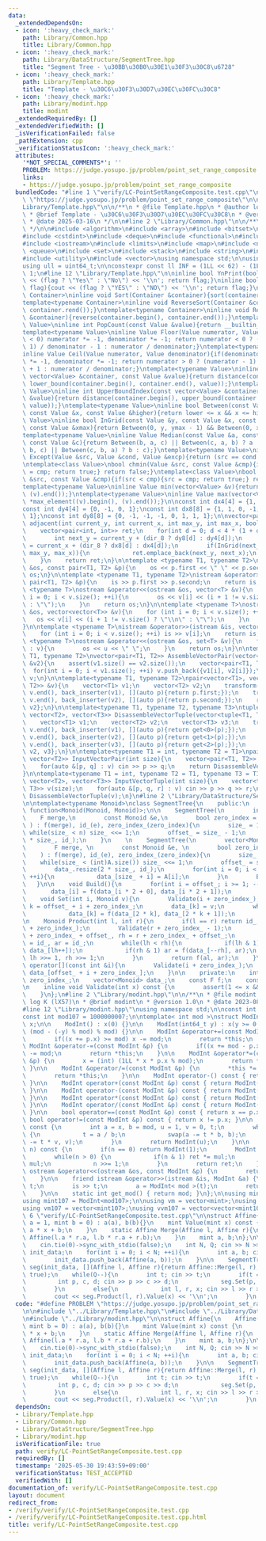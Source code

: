 ```yaml
---
data:
  _extendedDependsOn:
  - icon: ':heavy_check_mark:'
    path: Library/Common.hpp
    title: Library/Common.hpp
  - icon: ':heavy_check_mark:'
    path: Library/DataStructure/SegmentTree.hpp
    title: "Segment Tree - \u30BB\u30B0\u30E1\u30F3\u30C8\u6728"
  - icon: ':heavy_check_mark:'
    path: Library/Template.hpp
    title: "Template - \u30C6\u30F3\u30D7\u30EC\u30FC\u30C8"
  - icon: ':heavy_check_mark:'
    path: Library/modint.hpp
    title: modint
  _extendedRequiredBy: []
  _extendedVerifiedWith: []
  _isVerificationFailed: false
  _pathExtension: cpp
  _verificationStatusIcon: ':heavy_check_mark:'
  attributes:
    '*NOT_SPECIAL_COMMENTS*': ''
    PROBLEM: https://judge.yosupo.jp/problem/point_set_range_composite
    links:
    - https://judge.yosupo.jp/problem/point_set_range_composite
  bundledCode: "#line 1 \"verify/LC-PointSetRangeComposite.test.cpp\"\n#define PROBLEM\
    \ \"https://judge.yosupo.jp/problem/point_set_range_composite\"\n\n#line 2 \"\
    Library/Template.hpp\"\n\n/**\n * @file Template.hpp\n * @author log K (lX57)\n\
    \ * @brief Template - \u30C6\u30F3\u30D7\u30EC\u30FC\u30C8\n * @version 1.10\n\
    \ * @date 2025-03-16\n */\n\n#line 2 \"Library/Common.hpp\"\n\n/**\n * @file Common.hpp\n\
    \ */\n\n#include <algorithm>\n#include <array>\n#include <bitset>\n#include <cassert>\n\
    #include <cstdint>\n#include <deque>\n#include <functional>\n#include <iomanip>\n\
    #include <iostream>\n#include <limits>\n#include <map>\n#include <numeric>\n#include\
    \ <queue>\n#include <set>\n#include <stack>\n#include <string>\n#include <tuple>\n\
    #include <utility>\n#include <vector>\nusing namespace std;\n\nusing ll = int64_t;\n\
    using ull = uint64_t;\n\nconstexpr const ll INF = (1LL << 62) - (1LL << 30) -\
    \ 1;\n#line 12 \"Library/Template.hpp\"\n\ninline bool YnPrint(bool flag){cout\
    \ << (flag ? \"Yes\" : \"No\") << '\\n'; return flag;}\ninline bool YNPrint(bool\
    \ flag){cout << (flag ? \"YES\" : \"NO\") << '\\n'; return flag;}\ntemplate<typename\
    \ Container>\ninline void Sort(Container &container){sort(container.begin(), container.end());}\n\
    template<typename Container>\ninline void ReverseSort(Container &container){sort(container.rbegin(),\
    \ container.rend());}\ntemplate<typename Container>\ninline void Reverse(Container\
    \ &container){reverse(container.begin(), container.end());}\ntemplate<typename\
    \ Value>\ninline int PopCount(const Value &value){return __builtin_popcount(value);}\n\
    template<typename Value>\ninline Value Floor(Value numerator, Value denominator){if(denominator\
    \ < 0) numerator *= -1, denominator *= -1; return numerator < 0 ? (numerator +\
    \ 1) / denominator - 1 : numerator / denominator;}\ntemplate<typename Value>\n\
    inline Value Ceil(Value numerator, Value denominator){if(denominator < 0) numerator\
    \ *= -1, denominator *= -1; return numerator > 0 ? (numerator - 1) / denominator\
    \ + 1 : numerator / denominator;}\ntemplate<typename Value>\ninline int LowerBoundIndex(const\
    \ vector<Value> &container, const Value &value){return distance(container.begin(),\
    \ lower_bound(container.begin(), container.end(), value));}\ntemplate<typename\
    \ Value>\ninline int UpperBoundIndex(const vector<Value> &container, const Value\
    \ &value){return distance(container.begin(), upper_bound(container.begin(), container.end(),\
    \ value));}\ntemplate<typename Value>\ninline bool Between(const Value &lower,\
    \ const Value &x, const Value &higher){return lower <= x && x <= higher;}\ntemplate<typename\
    \ Value>\ninline bool InGrid(const Value &y, const Value &x, const Value &ymax,\
    \ const Value &xmax){return Between(0, y, ymax - 1) && Between(0, x, xmax - 1);}\n\
    template<typename Value>\ninline Value Median(const Value &a, const Value &b,\
    \ const Value &c){return Between(b, a, c) || Between(c, a, b) ? a : (Between(a,\
    \ b, c) || Between(c, b, a) ? b : c);}\ntemplate<typename Value>\ninline Value\
    \ Except(Value &src, Value &cond, Value &excp){return (src == cond ? excp : src);}\n\
    \ntemplate<class Value>\nbool chmin(Value &src, const Value &cmp){if(src > cmp){src\
    \ = cmp; return true;} return false;}\ntemplate<class Value>\nbool chmax(Value\
    \ &src, const Value &cmp){if(src < cmp){src = cmp; return true;} return false;}\n\
    template<typename Value>\ninline Value min(vector<Value> &v){return *min_element((v).begin(),\
    \ (v).end());}\ntemplate<typename Value>\ninline Value max(vector<Value> &v){return\
    \ *max_element((v).begin(), (v).end());}\n\nconst int dx4[4] = {1, 0, -1, 0};\n\
    const int dy4[4] = {0, -1, 0, 1};\nconst int dx8[8] = {1, 1, 0, -1, -1, -1, 0,\
    \ 1};\nconst int dy8[8] = {0, -1, -1, -1, 0, 1, 1, 1};\n\nvector<pair<int, int>>\
    \ adjacent(int current_y, int current_x, int max_y, int max_x, bool dir_8 = false){\n\
    \    vector<pair<int, int>> ret;\n    for(int d = 0; d < 4 * (1 + dir_8); ++d){\n\
    \        int next_y = current_y + (dir_8 ? dy8[d] : dy4[d]);\n        int next_x\
    \ = current_x + (dir_8 ? dx8[d] : dx4[d]);\n        if(InGrid(next_y, next_x,\
    \ max_y, max_x)){\n            ret.emplace_back(next_y, next_x);\n        }\n\
    \    }\n    return ret;\n}\n\ntemplate <typename T1, typename T2>\nostream &operator<<(ostream\
    \ &os, const pair<T1, T2> &p){\n    os << p.first << \" \" << p.second;\n    return\
    \ os;\n}\n\ntemplate <typename T1, typename T2>\nistream &operator>>(istream &is,\
    \ pair<T1, T2> &p){\n    is >> p.first >> p.second;\n    return is;\n}\n\ntemplate\
    \ <typename T>\nostream &operator<<(ostream &os, vector<T> &v){\n    for (int\
    \ i = 0; i < v.size(); ++i){\n        os << v[i] << (i + 1 != v.size() ? \" \"\
    \ : \"\");\n    }\n    return os;\n}\n\ntemplate <typename T>\nostream &operator<<(ostream\
    \ &os, vector<vector<T>> &v){\n    for (int i = 0; i < v.size(); ++i){\n     \
    \   os << v[i] << (i + 1 != v.size() ? \"\\n\" : \"\");\n    }\n    return os;\n\
    }\n\ntemplate <typename T>\nistream &operator>>(istream &is, vector<T> &v){\n\
    \    for (int i = 0; i < v.size(); ++i) is >> v[i];\n    return is;\n}\n\ntemplate\
    \ <typename T>\nostream &operator<<(ostream &os, set<T> &v){\n    for (auto &u\
    \ : v){\n        os << u << \" \";\n    }\n    return os;\n}\n\ntemplate<typename\
    \ T1, typename T2>\nvector<pair<T1, T2>> AssembleVectorPair(vector<T1> &v1, vector<T2>\
    \ &v2){\n    assert(v1.size() == v2.size());\n    vector<pair<T1, T2>> v;\n  \
    \  for(int i = 0; i < v1.size(); ++i) v.push_back({v1[i], v2[i]});\n    return\
    \ v;\n}\n\ntemplate<typename T1, typename T2>\npair<vector<T1>, vector<T2>> DisassembleVectorPair(vector<pair<T1,\
    \ T2>> &v){\n    vector<T1> v1;\n    vector<T2> v2;\n    transform(v.begin(),\
    \ v.end(), back_inserter(v1), [](auto p){return p.first;});\n    transform(v.begin(),\
    \ v.end(), back_inserter(v2), [](auto p){return p.second;});\n    return {v1,\
    \ v2};\n}\n\ntemplate<typename T1, typename T2, typename T3>\ntuple<vector<T1>,\
    \ vector<T2>, vector<T3>> DisassembleVectorTuple(vector<tuple<T1, T2, T3>> &v){\n\
    \    vector<T1> v1;\n    vector<T2> v2;\n    vector<T3> v3;\n    transform(v.begin(),\
    \ v.end(), back_inserter(v1), [](auto p){return get<0>(p);});\n    transform(v.begin(),\
    \ v.end(), back_inserter(v2), [](auto p){return get<1>(p);});\n    transform(v.begin(),\
    \ v.end(), back_inserter(v3), [](auto p){return get<2>(p);});\n    return {v1,\
    \ v2, v3};\n}\n\ntemplate<typename T1 = int, typename T2 = T1>\npair<vector<T1>,\
    \ vector<T2>> InputVectorPair(int size){\n    vector<pair<T1, T2>> v(size);\n\
    \    for(auto &[p, q] : v) cin >> p >> q;\n    return DisassembleVectorPair(v);\n\
    }\n\ntemplate<typename T1 = int, typename T2 = T1, typename T3 = T1>\ntuple<vector<T1>,\
    \ vector<T2>, vector<T3>> InputVectorTuple(int size){\n    vector<tuple<T1, T2,\
    \ T3>> v(size);\n    for(auto &[p, q, r] : v) cin >> p >> q >> r;\n    return\
    \ DisassembleVectorTuple(v);\n}\n#line 2 \"Library/DataStructure/SegmentTree.hpp\"\
    \n\ntemplate<typename Monoid>\nclass SegmentTree{\n    public:\n    using F =\
    \ function<Monoid(Monoid, Monoid)>;\n\n    SegmentTree(\n        int n,\n    \
    \    F merge,\n        const Monoid &e,\n        bool zero_index = false\n   \
    \ ) : f(merge), id_(e), zero_index_(zero_index){\n        size_ = 1;\n       \
    \ while(size_ < n) size_ <<= 1;\n        offset_ = size_ - 1;\n        data_.resize(2\
    \ * size_, id_);\n    }\n    \n    SegmentTree(\n        vector<Monoid> &A, \n\
    \        F merge, \n        const Monoid &e, \n        bool zero_index = false\n\
    \    ) : f(merge), id_(e), zero_index_(zero_index){\n        size_ = 1;\n    \
    \    while(size_ < (int)A.size()) size_ <<= 1;\n        offset_ = size_ - 1;\n\
    \        data_.resize(2 * size_, id_);\n        for(int i = 0; i < (int)A.size();\
    \ ++i){\n            data_[size_ + i] = A[i];\n        }\n        Build();\n \
    \   }\n\n    void Build(){\n        for(int i = offset_; i >= 1; --i){\n     \
    \       data_[i] = f(data_[i * 2 + 0], data_[i * 2 + 1]);\n        }\n    }\n\n\
    \    void Set(int i, Monoid v){\n        Validate(i + zero_index_);\n        int\
    \ k = offset_ + i + zero_index_;\n        data_[k] = v;\n        while(k >>= 1){\n\
    \            data_[k] = f(data_[2 * k], data_[2 * k + 1]);\n        }\n    }\n\
    \n    Monoid Product(int l, int r){\n        if(l == r) return id_;\n        Validate(l\
    \ + zero_index_);\n        Validate(r + zero_index_ - 1);\n        int lh = l\
    \ + zero_index_ + offset_, rh = r + zero_index_ + offset_;\n        Monoid al\
    \ = id_, ar = id_;\n        while(lh < rh){\n            if(lh & 1) al = f(al,\
    \ data_[lh++]);\n            if(rh & 1) ar = f(data_[--rh], ar);\n           \
    \ lh >>= 1, rh >>= 1;\n        }\n        return f(al, ar);\n    }\n\n    Monoid\
    \ operator[](const int &i){\n        Validate(i + zero_index_);\n        return\
    \ data_[offset_ + i + zero_index_];\n    }\n\n    private:\n    int size_, offset_,\
    \ zero_index_;\n    vector<Monoid> data_;\n    const F f;\n    const Monoid id_;\n\
    \n    inline void Validate(int x) const {\n        assert(1 <= x && x <= size_);\n\
    \    }\n};\n#line 2 \"Library/modint.hpp\"\n\n/**\n * @file modint.hpp\n * @author\
    \ log K (lX57)\n * @brief modint\n * @version 1.0\n * @date 2023-08-24\n */\n\n\
    #line 12 \"Library/modint.hpp\"\nusing namespace std;\n\nconst int mod998 = 998244353;\n\
    const int mod107 = 1000000007;\n\ntemplate< int mod >\nstruct ModInt {\n    int\
    \ x;\n\n    ModInt() : x(0) {}\n\n    ModInt(int64_t y) : x(y >= 0 ? y % mod :\
    \ (mod - (-y) % mod) % mod) {}\n\n    ModInt &operator+=(const ModInt &p) {\n\
    \        if((x += p.x) >= mod) x -= mod;\n        return *this;\n    }\n\n   \
    \ ModInt &operator-=(const ModInt &p) {\n        if((x += mod - p.x) >= mod) x\
    \ -= mod;\n        return *this;\n    }\n\n    ModInt &operator*=(const ModInt\
    \ &p) {\n        x = (int) (1LL * x * p.x % mod);\n        return *this;\n   \
    \ }\n\n    ModInt &operator/=(const ModInt &p) {\n        *this *= p.inverse();\n\
    \        return *this;\n    }\n\n    ModInt operator-() const { return ModInt(-x);\
    \ }\n\n    ModInt operator+(const ModInt &p) const { return ModInt(*this) += p;\
    \ }\n\n    ModInt operator-(const ModInt &p) const { return ModInt(*this) -= p;\
    \ }\n\n    ModInt operator*(const ModInt &p) const { return ModInt(*this) *= p;\
    \ }\n\n    ModInt operator/(const ModInt &p) const { return ModInt(*this) /= p;\
    \ }\n\n    bool operator==(const ModInt &p) const { return x == p.x; }\n\n   \
    \ bool operator!=(const ModInt &p) const { return x != p.x; }\n\n    ModInt inverse()\
    \ const {\n        int a = x, b = mod, u = 1, v = 0, t;\n        while(b > 0)\
    \ {\n            t = a / b;\n            swap(a -= t * b, b);\n            swap(u\
    \ -= t * v, v);\n        }\n        return ModInt(u);\n    }\n\n    ModInt pow(int64_t\
    \ n) const {\n        if(n == 0) return ModInt(1);\n        ModInt ret(1), mul(x);\n\
    \        while(n > 0) {\n            if(n & 1) ret *= mul;\n            mul *=\
    \ mul;\n            n >>= 1;\n        }\n        return ret;\n    }\n\n    friend\
    \ ostream &operator<<(ostream &os, const ModInt &p) {\n        return os << p.x;\n\
    \    }\n\n    friend istream &operator>>(istream &is, ModInt &a) {\n        int64_t\
    \ t;\n        is >> t;\n        a = ModInt< mod >(t);\n        return (is);\n\
    \    }\n\n    static int get_mod() { return mod; }\n};\n\nusing mint = ModInt<mod998>;\n\
    using mint107 = ModInt<mod107>;\n\nusing vm = vector<mint>;\nusing vvm = vector<vector<mint>>;\n\
    using vm107 = vector<mint107>;\nusing vvm107 = vector<vector<mint107>>;\n#line\
    \ 6 \"verify/LC-PointSetRangeComposite.test.cpp\"\n\nstruct Affine{\n    Affine(mint\
    \ a = 1, mint b = 0) : a(a), b(b){}\n    mint Value(mint x) const {\n        return\
    \ a * x + b;\n    }\n    static Affine Merge(Affine l, Affine r){\n        return\
    \ Affine(l.a * r.a, l.b * r.a + r.b);\n    }\n    mint a, b;\n};\n\nint main(){\n\
    \    cin.tie(0)->sync_with_stdio(false);\n    int N, Q; cin >> N >> Q;\n    vector<Affine>\
    \ init_data;\n    for(int i = 0; i < N; ++i){\n        int a, b; cin >> a >> b;\n\
    \        init_data.push_back(Affine(a, b));\n    }\n\n    SegmentTree<Affine>\
    \ seg(init_data, [](Affine l, Affine r){return Affine::Merge(l, r);}, Affine(),\
    \ true);\n    while(Q--){\n        int t; cin >> t;\n        if(t == 0){\n   \
    \         int p, c, d; cin >> p >> c >> d;\n            seg.Set(p, Affine(c, d));\n\
    \        }\n        else{\n            int l, r, x; cin >> l >> r >> x;\n    \
    \        cout << seg.Product(l, r).Value(x) << '\\n';\n        }\n    }\n}\n"
  code: "#define PROBLEM \"https://judge.yosupo.jp/problem/point_set_range_composite\"\
    \n\n#include \"../Library/Template.hpp\"\n#include \"../Library/DataStructure/SegmentTree.hpp\"\
    \n#include \"../Library/modint.hpp\"\n\nstruct Affine{\n    Affine(mint a = 1,\
    \ mint b = 0) : a(a), b(b){}\n    mint Value(mint x) const {\n        return a\
    \ * x + b;\n    }\n    static Affine Merge(Affine l, Affine r){\n        return\
    \ Affine(l.a * r.a, l.b * r.a + r.b);\n    }\n    mint a, b;\n};\n\nint main(){\n\
    \    cin.tie(0)->sync_with_stdio(false);\n    int N, Q; cin >> N >> Q;\n    vector<Affine>\
    \ init_data;\n    for(int i = 0; i < N; ++i){\n        int a, b; cin >> a >> b;\n\
    \        init_data.push_back(Affine(a, b));\n    }\n\n    SegmentTree<Affine>\
    \ seg(init_data, [](Affine l, Affine r){return Affine::Merge(l, r);}, Affine(),\
    \ true);\n    while(Q--){\n        int t; cin >> t;\n        if(t == 0){\n   \
    \         int p, c, d; cin >> p >> c >> d;\n            seg.Set(p, Affine(c, d));\n\
    \        }\n        else{\n            int l, r, x; cin >> l >> r >> x;\n    \
    \        cout << seg.Product(l, r).Value(x) << '\\n';\n        }\n    }\n}"
  dependsOn:
  - Library/Template.hpp
  - Library/Common.hpp
  - Library/DataStructure/SegmentTree.hpp
  - Library/modint.hpp
  isVerificationFile: true
  path: verify/LC-PointSetRangeComposite.test.cpp
  requiredBy: []
  timestamp: '2025-05-30 19:43:59+09:00'
  verificationStatus: TEST_ACCEPTED
  verifiedWith: []
documentation_of: verify/LC-PointSetRangeComposite.test.cpp
layout: document
redirect_from:
- /verify/verify/LC-PointSetRangeComposite.test.cpp
- /verify/verify/LC-PointSetRangeComposite.test.cpp.html
title: verify/LC-PointSetRangeComposite.test.cpp
---
```

